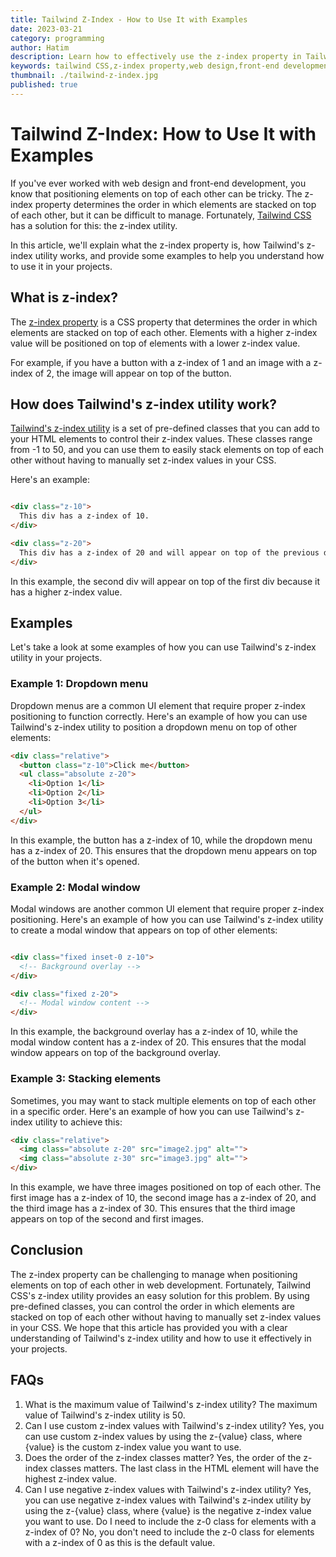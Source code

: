 ```yaml
---
title: Tailwind Z-Index - How to Use It with Examples
date: 2023-03-21
category: programming
author: Hatim
description: Learn how to effectively use the z-index property in Tailwind CSS with practical examples in this guide on Tailwind Z-Index. Elevate your web design game now!
keywords: tailwind CSS,z-index property,web design,front-end development
thumbnail: ./tailwind-z-index.jpg
published: true
---
```

# Tailwind Z-Index: How to Use It with Examples
If you've ever worked with web design and front-end development, you know that positioning elements on top of each other can be tricky. The z-index property determines the order in which elements are stacked on top of each other, but it can be difficult to manage. Fortunately, [Tailwind CSS](https://www.youtube.com/watch?v=f-zKe0RP4LQ) has a solution for this: the z-index utility.

In this article, we'll explain what the z-index property is, how Tailwind's z-index utility works, and provide some examples to help you understand how to use it in your projects.

## What is z-index?
The [z-index property](https://www.w3schools.com/cssref/pr_pos_z-index.php) is a CSS property that determines the order in which elements are stacked on top of each other. Elements with a higher z-index value will be positioned on top of elements with a lower z-index value.

For example, if you have a button with a z-index of 1 and an image with a z-index of 2, the image will appear on top of the button.

## How does Tailwind's z-index utility work?
[Tailwind's z-index utility](https://tailwindcss.com/docs/z-index) is a set of pre-defined classes that you can add to your HTML elements to control their z-index values. These classes range from -1 to 50, and you can use them to easily stack elements on top of each other without having to manually set z-index values in your CSS.

Here's an example:

```html

<div class="z-10">
  This div has a z-index of 10.
</div>

<div class="z-20">
  This div has a z-index of 20 and will appear on top of the previous div.
</div>


```

In this example, the second div will appear on top of the first div because it has a higher z-index value.

## Examples
Let's take a look at some examples of how you can use Tailwind's z-index utility in your projects.

### Example 1: Dropdown menu
Dropdown menus are a common UI element that require proper z-index positioning to function correctly. Here's an example of how you can use Tailwind's z-index utility to position a dropdown menu on top of other elements:

```html
<div class="relative">
  <button class="z-10">Click me</button>
  <ul class="absolute z-20">
    <li>Option 1</li>
    <li>Option 2</li>
    <li>Option 3</li>
  </ul>
</div>

```
In this example, the button has a z-index of 10, while the dropdown menu has a z-index of 20. This ensures that the dropdown menu appears on top of the button when it's opened.

### Example 2: Modal window
Modal windows are another common UI element that require proper z-index positioning. Here's an example of how you can use Tailwind's z-index utility to create a modal window that appears on top of other elements:

```html

<div class="fixed inset-0 z-10">
  <!-- Background overlay -->
</div>

<div class="fixed z-20">
  <!-- Modal window content -->
</div>

```

In this example, the background overlay has a z-index of 10, while the modal window content has a z-index of 20. This ensures that the modal window appears on top of the background overlay.

### Example 3: Stacking elements
Sometimes, you may want to stack multiple elements on top of each other in a specific order. Here's an example of how you can use Tailwind's z-index utility to achieve this:

```html
<div class="relative">
  <img class="absolute z-20" src="image2.jpg" alt="">
  <img class="absolute z-30" src="image3.jpg" alt="">
</div>

```

In this example, we have three images positioned on top of each other. The first image has a z-index of 10, the second image has a z-index of 20, and the third image has a z-index of 30. This ensures that the third image appears on top of the second and first images.

## Conclusion
The z-index property can be challenging to manage when positioning elements on top of each other in web development. Fortunately, Tailwind CSS's z-index utility provides an easy solution for this problem. By using pre-defined classes, you can control the order in which elements are stacked on top of each other without having to manually set z-index values in your CSS. We hope that this article has provided you with a clear understanding of Tailwind's z-index utility and how to use it effectively in your projects.

## FAQs
1. What is the maximum value of Tailwind's z-index utility?
The maximum value of Tailwind's z-index utility is 50.
2. Can I use custom z-index values with Tailwind's z-index utility?
Yes, you can use custom z-index values by using the z-{value} class, where {value} is the custom z-index value you want to use.
3. Does the order of the z-index classes matter?
Yes, the order of the z-index classes matters. The last class in the HTML element will have the highest z-index value.
4. Can I use negative z-index values with Tailwind's z-index utility?
Yes, you can use negative z-index values with Tailwind's z-index utility by using the z-{value} class, where {value} is the negative z-index value you want to use.
Do I need to include the z-0 class for elements with a z-index of 0?
No, you don't need to include the z-0 class for elements with a z-index of 0 as this is the default value.